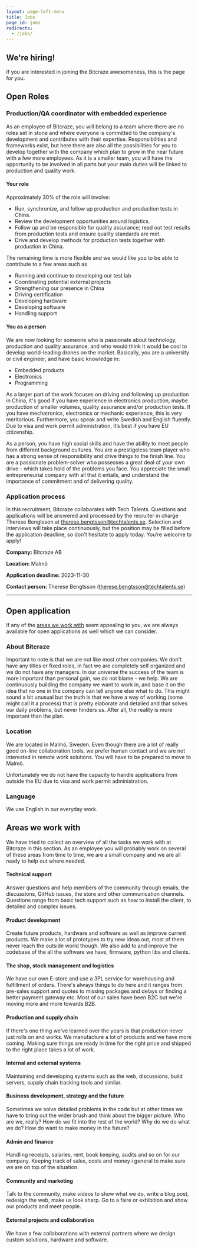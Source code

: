 ```yaml
---
layout: page-left-menu
title: Jobs
page_id: jobs
redirects:
  - /jobs/
---
```


## We're hiring!

If you are interested in joining the Bitcraze awesomeness, this is the page for you.

## Open Roles

### Production/QA coordinator with embedded experience

As an employee of Bitcraze, you will belong to a team where there are no roles set in stone and where everyone is committed to the company's development and contributes with their expertise. Responsibilities and frameworks exist, but here there are also all the possibilities for you to develop together with the company which plan to grow in the near future with a few more employees.
As it is a smaller team, you will have the opportunity to be involved in all parts but your main duties will be linked to production and quality work.

#### Your role
Approximately 30% of the role will involve:
- Run, synchronize, and follow up production and production tests in China.
- Review the development opportunities around logistics.
- Follow up and be responsible for quality assurance; read out test results from production tests and ensure quality standards are met.
- Drive and develop methods for production tests together with production in China.

The remaining time is more flexible and we would like you to be able to contribute to a few areas such as
- Running and continue to developing our test lab
- Coordinating potential external projects
- Strengthening our presence in China
- Driving certification
- Developing hardware
- Developing software
- Handling support

#### You as a person

We are now looking for someone who is passionate about technology, production and quality assurance, and who would think it would be cool to develop world-leading drones on the market. 
Basically, you are a university or civil engineer, and have basic knowledge in:
- Embedded products 
- Electronics 
- Programming 

As a larger part of the work focuses on driving and following up production in China, it's good if you have experience in electronics production, maybe production of smaller volumes, quality assurance and/or production tests.
If you have mechatronics, electronics or mechanic experience, this is very meritorious. Furthermore, you speak and write Swedish and English fluently. Due to visa and work permit administration, it’s best if you have EU citizenship. 

As a person, you have high social skills and have the ability to meet people from different background cultures. You are a prestigeless team player who has a strong sense of responsibility and drive things to the finish line. You are a passionate problem-solver who possesses a great deal of your own drive - which takes hold of the problems you face. You appreciate the small entrepreneurial company with all that it entails, and understand the importance of commitment and of delivering quality.

### Application process
In this recruitment, Bitcraze collaborates with Tech Talents. Questions and applications will be answered and processed by the recruiter in charge Therese Bengtsson at therese.bengtsson@techtalents.se. Selection and interviews will take place continuously, but the position may be filled before the application deadline, so don't hesitate to apply today. You’re welcome to apply!

**Company:** Bitcraze AB

**Location:** Malmö 

**Application deadline:** 2023-11-30

**Contact person:** Therese Bengtsson (therese.bengtsson@techtalents.se)

---
## Open application
If any of the [areas we work with](#areas-we-work-with) seem appealing to you, we are always available for open applications as well which we can consider.

### About Bitcraze

Important to note is that we are not like most other companies.
We don't have any titles or fixed roles, in fact we are completely
self organized and we do not have any managers. In our universe the success of
the team is more important than personal gain, we do not blame - we help. We are
continuously building the company we want to work in, and base it on the idea that
no one in the company can tell anyone else what to do. This might sound a bit
unusual but the truth is that we have a way of working (some might call it a
process) that is pretty elaborate and detailed and that solves our daily
problems, but never hinders us. After all, the reality is more important than the plan.

### Location
We are located in Malmö, Sweden. Even though there are a lot of really good
on-line collaboration tools, we prefer human contact and we are not interested in remote
work solutions. You will have to be prepared to move to Malmö.

Unfortunately we do not have the capacity to handle applications from outside
the EU due to visa and work permit administration.

### Language
We use English in our everyday work.

## Areas we work with

We have tried to collect an overview of all the tasks we work with at Bitcraze in this section. As an employee you will
probably work on several of these areas from time to time, we are a small company and we are all ready to help out where needed.

#### Technical support
Answer questions and help members of the community through emails, the discussions,
GitHub issues, the store and other communication channels. Questions range from
basic tech support such as how to install the client, to detailed and
complex issues.

#### Product development
Create future products, hardware and software as well as improve current
products. We make a lot of prototypes to try new ideas out, most of
them never reach the outside world though. We also add to and improve the codebase
of the all the software we have, firmware, python libs and clients.

#### The shop, stock management and logistics
We have our own E-store and use a 3PL service for warehousing and fulfillment
of orders. There's always things to do here and it
ranges from pre-sales support and quotes to missing packages and delays or finding
a better payment gateway etc. Most of our sales have been B2C but we're moving more
and more towards B2B.

#### Production and supply chain
If there's one thing we've learned over the years is that production never just
rolls on and works. We manufacture a lot of products and we have more coming.
Making sure things are ready in time for the right price and shipped to the
right place takes a lot of work.

#### Internal and external systems
Maintaining and developing systems such as the web, discussions, build servers,
supply chain tracking tools and similar.

#### Business development, strategy and the future
Sometimes we solve detailed problems in the code but at other times we have to bring
out the wider brush and think about the bigger picture. Who are we, really?
How do we fit into the rest of the world? Why do we do what we do? How do want
to make money in the future?

#### Admin and finance
Handling receipts, salaries, rent, book keeping, audits and so on for our company.
Keeping track of sales, costs and money i general to make sure we are on top of
the situation.

#### Community and marketing
Talk to the community, make videos to show what we do, write a blog post,
redesign the web, make us look sharp. Go to a faire or exhibition
and show our products and meet people.

#### External projects and collaboration
We have a few collaborations with external partners where we design custom
solutions, hardware and software.
